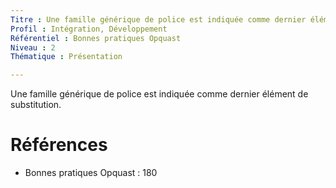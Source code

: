 ```yaml
---
Titre : Une famille générique de police est indiquée comme dernier élément de substitution.
Profil : Intégration, Développement
Référentiel : Bonnes pratiques Opquast
Niveau : 2
Thématique : Présentation

---
```

Une famille générique de police est indiquée comme dernier élément de substitution.

# Références

*   Bonnes pratiques Opquast : 180